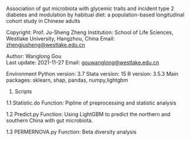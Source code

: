 Association of gut microbiota with glycemic traits and incident type 2 diabetes and modulation by habitual diet: a population-based longitudinal cohort study in Chinese adults

Copyright: Prof. Ju-Sheng Zheng
Institution: School of Life Sciences, Westlake University, Hangzhou, China Email: zhengjusheng@westlake.edu.cn

Author:     Wanglong Gou    
Last update: 2021-11-27
Email: gouwanglong@westlake.edu.cn

Environment
  Python version: 3.7
  Stata  version: 15
  R      version: 3.5.3
  Main   packages: sklearn, shap, pandas, numpy,lightgbm
  
1. Scripts

1.1 Statistic.do
Function: Pipline of preprocessing and statistic analysis

1.2 Predict.py
Function: Using LightGBM to predict the northern and southern China with gut microbiota.

1.3 PERMERNOVA.py
Function: Beta diversity analysis



